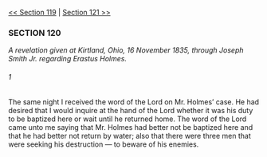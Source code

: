 [<< Section 119](Section%20119.md)  |  [Section 121 >>](Section%20121.md)

### SECTION 120

*A revelation given at Kirtland, Ohio, 16 November 1835, through Joseph Smith Jr. regarding Erastus Holmes.*

###### 1
The same night I received the word of the Lord on Mr. Holmes’ case. He had desired that I would inquire at the hand of the Lord whether it was his duty to be baptized here or wait until he returned home. The word of the Lord came unto me saying that Mr. Holmes had better not be baptized here and that he had better not return by water; also that there were three men that were seeking his destruction — to beware of his enemies.